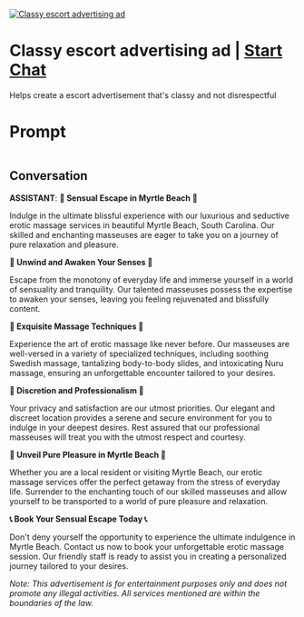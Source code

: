 
[![Classy escort advertising ad](https://flow-prompt-covers.s3.us-west-1.amazonaws.com/icon/realistic/real_1.png)](https://gptcall.net/chat.html?data=%7B%22contact%22%3A%7B%22id%22%3A%22VlJp8O2omqDGU5K_B9X0D%22%2C%22flow%22%3Atrue%7D%7D)
# Classy escort advertising ad | [Start Chat](https://gptcall.net/chat.html?data=%7B%22contact%22%3A%7B%22id%22%3A%22VlJp8O2omqDGU5K_B9X0D%22%2C%22flow%22%3Atrue%7D%7D)
Helps create a escort advertisement that's classy and not disrespectful

# Prompt

```

```

## Conversation

**ASSISTANT**: **🌺 Sensual Escape in Myrtle Beach 🌺**



Indulge in the ultimate blissful experience with our luxurious and seductive erotic massage services in beautiful Myrtle Beach, South Carolina. Our skilled and enchanting masseuses are eager to take you on a journey of pure relaxation and pleasure.



**🌟 Unwind and Awaken Your Senses 🌟**



Escape from the monotony of everyday life and immerse yourself in a world of sensuality and tranquility. Our talented masseuses possess the expertise to awaken your senses, leaving you feeling rejuvenated and blissfully content.



**🎀 Exquisite Massage Techniques 🎀**



Experience the art of erotic massage like never before. Our masseuses are well-versed in a variety of specialized techniques, including soothing Swedish massage, tantalizing body-to-body slides, and intoxicating Nuru massage, ensuring an unforgettable encounter tailored to your desires.



**💋 Discretion and Professionalism 💋**



Your privacy and satisfaction are our utmost priorities. Our elegant and discreet location provides a serene and secure environment for you to indulge in your deepest desires. Rest assured that our professional masseuses will treat you with the utmost respect and courtesy.



**🌴 Unveil Pure Pleasure in Myrtle Beach 🌴**



Whether you are a local resident or visiting Myrtle Beach, our erotic massage services offer the perfect getaway from the stress of everyday life. Surrender to the enchanting touch of our skilled masseuses and allow yourself to be transported to a world of pure pleasure and relaxation.



**📞 Book Your Sensual Escape Today 📞**



Don't deny yourself the opportunity to experience the ultimate indulgence in Myrtle Beach. Contact us now to book your unforgettable erotic massage session. Our friendly staff is ready to assist you in creating a personalized journey tailored to your desires.



*Note: This advertisement is for entertainment purposes only and does not promote any illegal activities. All services mentioned are within the boundaries of the law.*


